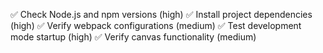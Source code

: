 ✅ Check Node.js and npm versions (high)
✅ Install project dependencies (high)
✅ Verify webpack configurations (medium)
✅ Test development mode startup (high)
✅ Verify canvas functionality (medium)
